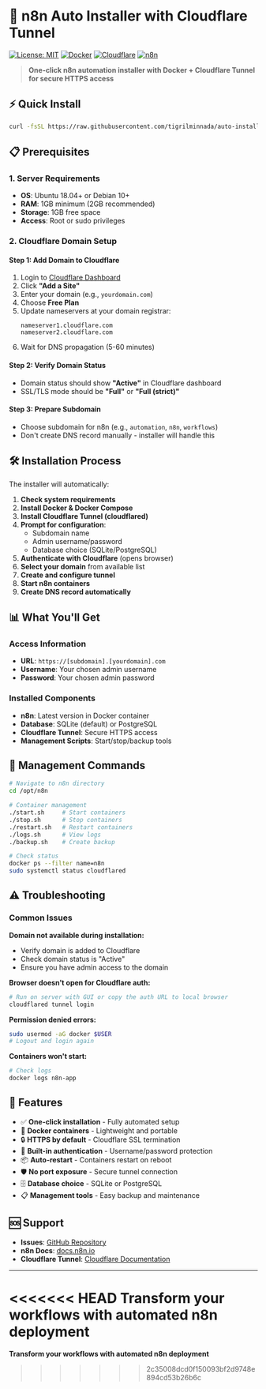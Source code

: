 # 🚀 n8n Auto Installer with Cloudflare Tunnel

[![License: MIT](https://img.shields.io/badge/License-MIT-yellow.svg)](https://opensource.org/licenses/MIT)
[![Docker](https://img.shields.io/badge/Docker-Supported-blue.svg)](https://www.docker.com/)
[![Cloudflare](https://img.shields.io/badge/Cloudflare-Tunnel-orange.svg)](https://developers.cloudflare.com/cloudflare-one/connections/connect-apps/)
[![n8n](https://img.shields.io/badge/n8n-Latest-brightgreen.svg)](https://n8n.io/)

> **One-click n8n automation installer with Docker + Cloudflare Tunnel for secure HTTPS access**

## ⚡ Quick Install

```bash
curl -fsSL https://raw.githubusercontent.com/tigrilminnada/auto-install-n8n/refs/heads/master/install.sh | bash
```

## 📋 Prerequisites

### 1. Server Requirements
- **OS**: Ubuntu 18.04+ or Debian 10+
- **RAM**: 1GB minimum (2GB recommended)
- **Storage**: 1GB free space
- **Access**: Root or sudo privileges

### 2. Cloudflare Domain Setup

#### Step 1: Add Domain to Cloudflare
1. Login to [Cloudflare Dashboard](https://dash.cloudflare.com/)
2. Click **"Add a Site"**
3. Enter your domain (e.g., `yourdomain.com`)
4. Choose **Free Plan**
5. Update nameservers at your domain registrar:
   ```
   nameserver1.cloudflare.com
   nameserver2.cloudflare.com
   ```
6. Wait for DNS propagation (5-60 minutes)

#### Step 2: Verify Domain Status
- Domain status should show **"Active"** in Cloudflare dashboard
- SSL/TLS mode should be **"Full"** or **"Full (strict)"**

#### Step 3: Prepare Subdomain
- Choose subdomain for n8n (e.g., `automation`, `n8n`, `workflows`)
- Don't create DNS record manually - installer will handle this

## 🛠️ Installation Process

The installer will automatically:

1. **Check system requirements**
2. **Install Docker & Docker Compose**
3. **Install Cloudflare Tunnel (cloudflared)**
4. **Prompt for configuration**:
   - Subdomain name
   - Admin username/password
   - Database choice (SQLite/PostgreSQL)
5. **Authenticate with Cloudflare** (opens browser)
6. **Select your domain** from available list
7. **Create and configure tunnel**
8. **Start n8n containers**
9. **Create DNS record automatically**

## 📊 What You'll Get

### Access Information
- **URL**: `https://[subdomain].[yourdomain].com`
- **Username**: Your chosen admin username
- **Password**: Your chosen admin password

### Installed Components
- **n8n**: Latest version in Docker container
- **Database**: SQLite (default) or PostgreSQL
- **Cloudflare Tunnel**: Secure HTTPS access
- **Management Scripts**: Start/stop/backup tools

## 🔧 Management Commands

```bash
# Navigate to n8n directory
cd /opt/n8n

# Container management
./start.sh     # Start containers
./stop.sh      # Stop containers  
./restart.sh   # Restart containers
./logs.sh      # View logs
./backup.sh    # Create backup

# Check status
docker ps --filter name=n8n
sudo systemctl status cloudflared
```

## ⚠️ Troubleshooting

### Common Issues

**Domain not available during installation:**
- Verify domain is added to Cloudflare
- Check domain status is "Active"
- Ensure you have admin access to the domain

**Browser doesn't open for Cloudflare auth:**
```bash
# Run on server with GUI or copy the auth URL to local browser
cloudflared tunnel login
```

**Permission denied errors:**
```bash
sudo usermod -aG docker $USER
# Logout and login again
```

**Containers won't start:**
```bash
# Check logs
docker logs n8n-app
```

## 🚀 Features

- ✅ **One-click installation** - Fully automated setup
- 🐳 **Docker containers** - Lightweight and portable
- 🔒 **HTTPS by default** - Cloudflare SSL termination
- 🔐 **Built-in authentication** - Username/password protection
- 📦 **Auto-restart** - Containers restart on reboot
- 🛡️ **No port exposure** - Secure tunnel connection
- 🗄️ **Database choice** - SQLite or PostgreSQL
- 📋 **Management tools** - Easy backup and maintenance

## 🆘 Support

- **Issues**: [GitHub Repository](https://github.com/tigrilminnada/auto-install-n8n/issues)
- **n8n Docs**: [docs.n8n.io](https://docs.n8n.io/)
- **Cloudflare Tunnel**: [Cloudflare Documentation](https://developers.cloudflare.com/cloudflare-one/connections/connect-apps/)

---

<<<<<<< HEAD
**Transform your workflows with automated n8n deployment**
=======
**Transform your workflows with automated n8n deployment**
>>>>>>> 2c35008dcd0f150093bf2d9748e894cd53b26b6c
